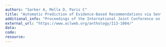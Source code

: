 ```yaml
---
authors: "Sarker A, Molla D, Paris C"
title: "Automatic Prediction of Evidence-Based Recommendations via Sentence-Level Polarity Classification."
additional_info: "Proceedings of the International Joint Conference on Natural Language Processing (IJCNLP 2013). 2013; 712-718. Nagoya, Japan."
external_url: "https://www.aclweb.org/anthology/I13-1084/"
data: 
code: 
resource:
---
```

